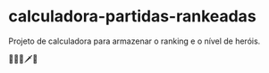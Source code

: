 # calculadora-partidas-rankeadas


Projeto de calculadora para armazenar o ranking e o nível de heróis.

🧙🏼‍♂️🗡️🏹
